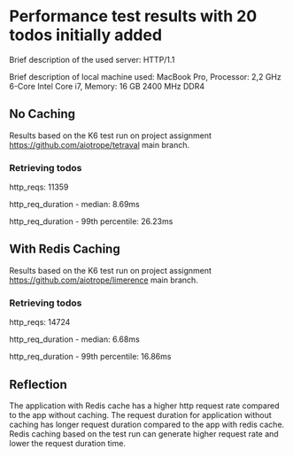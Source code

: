 # Performance test results with 20 todos initially added

Brief description of the used server: HTTP/1.1

Brief description of local machine used: MacBook Pro, Processor: 2,2 GHz 6-Core Intel Core i7, Memory: 16 GB 2400 MHz DDR4

## No Caching

Results based on the K6 test run on project assignment https://github.com/aiotrope/tetraval main branch.

### Retrieving todos

http_reqs: 11359

http_req_duration - median: 8.69ms

http_req_duration - 99th percentile: 26.23ms

## With Redis Caching

Results based on the K6 test run on project assignment https://github.com/aiotrope/limerence main branch.

### Retrieving todos

http_reqs: 14724

http_req_duration - median: 6.68ms

http_req_duration - 99th percentile: 16.86ms

## Reflection

The application with Redis cache has a higher http request rate compared to the app without caching. The request duration for application without caching has longer request duration compared to the app with redis cache. Redis caching based on the test run can generate higher request rate and lower the request duration time.
